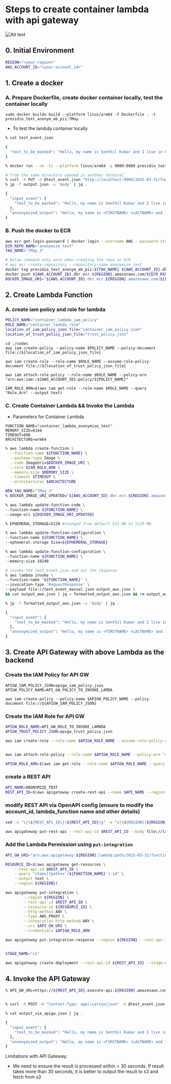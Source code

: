 # Steps to create container lambda with api gateway

![Alt text](container_lambda_with_api_gateway.png)

## 0. Initial Environment 


```bash
REGION="<your-region>"
AWS_ACCOUNT_ID="<your-account_id>"
```


## 1. Create a docker
### A. Prepare Dockerfile, create docker container locally, test the container locally
`sudo docker buildx build --platform linux/arm64 -f Dockerfile . -t presidio_text_anonym_ab_pii:7May`

- To test the lambda container locally



```bash
% cat test_event.json 

{
  "text_to_be_masked": "Hello, my name is Senthil Kumar and I live in Chennai. I work as a software engineer at XYZ. my email id is senthil_kumar@gmail.com. I need to avail refund for a purchase in your site made from the credit card number 5549-8979-6588-8762. Reach me at mobile +91 9876541230"
}

% docker run --rm -ti --platform linux/arm64 -p 9000:8080 presidio_text_anonym_ab_pii:7May

# from the same directory opened in another terminal 
% curl -X PUT -d @test_event.json "http://localhost:9000/2015-03-31/functions/function/invocations" > output.json
% jp -f output.json -u 'body' | jq .

{
  "input_event": {
    "text_to_be_masked": "Hello, my name is Senthil Kumar and I live in Chennai. I work as a software engineer at XYZ. my email id is senthil_kumar@gmail.com. I need to avail refund for a purchase in your site made from the credit card number 5555555555554444. Reach me at mobile +91 9876541230"
  },
  "annonymized_output": "Hello, my name is <FIRSTNAME> <LASTNAME> and I live in <CITY> I work as a software engineer at XYZ. my email id is <EMAIL> I need to avail refund for a purchase in your site made from the credit card number <CREDITCARDNUMBER> Reach me at mobile <PHONENUMBER>"
}
```

### B. Push the docker to ECR

```bash
aws ecr get-login-password | docker login --username AWS --password-stdin ${AWS_ACCOUNT_ID}.dkr.ecr.${REGION}.amazonaws.com
ECR_REPO_NAME="anonymize_text"
TAG_NAME="7May_3"

# below command only once when creating the repo in ECR
# aws ecr create-repository --repository-name anonymize_text
docker tag presidio_text_anonym_ab_pii:${TAG_NAME} ${AWS_ACCOUNT_ID}.dkr.ecr.${REGION}.amazonaws.com/${ECR_REPO_NAME}:${TAG_NAME}
docker push ${AWS_ACCOUNT_ID}.dkr.ecr.${REGION}.amazonaws.com/${ECR_REPO_NAME}:${TAG_NAME}
DOCKER_IMAGE_URI="${AWS_ACCOUNT_ID}.dkr.ecr.${REGION}.amazonaws.com/${ECR_REPO_NAME}:${TAG_NAME}"
```

## 2. Create Lambda Function



### A. create iam policy and role for lambda

```bash
POLICY_NAME="container_lambda_iam_policy"
ROLE_NAME="container_lambda_role"
location_of_iam_policy_json_file="container_iam_policy.json"
location_of_trust_policy_json_file="trust_policy.json"
```

```
cd ./codes
aws iam create-policy --policy-name $POLICY_NAME --policy-document file://${location_of_iam_policy_json_file}

aws iam create-role --role-name $ROLE_NAME --assume-role-policy-document file://${location_of_trust_policy_json_file}

aws iam attach-role-policy --role-name $ROLE_NAME --policy-arn "arn:aws:iam::${AWS_ACCOUNT_ID}:policy/${POLICY_NAME}"

IAM_ROLE_ARN=$(aws iam get-role --role-name $ROLE_NAME --query "Role.Arn" --output text)

```


### C. Create Container Lambda && Invoke the Lambda

- Parameters for Container Lambda
```
FUNCTION_NAME="container_lambda_anonymize_text"
MEMORY_SIZE=6144
TIMEOUT=600
ARCHITECTURE=arm64
```

```bash
% aws lambda create-function \
  --function-name ${FUNCTION_NAME} \
  --package-type Image \
  --code ImageUri=$DOCKER_IMAGE_URI \
  --role $IAM_ROLE_ARN \
  --memory-size $MEMORY_SIZE \
  --timeout $TIMEOUT \
  --architectures $ARCHITECTURE

NEW_TAG_NAME="7May_3"
% DOCKER_IMAGE_URI_UPDATED="${AWS_ACCOUNT_ID}.dkr.ecr.${REGION}.amazonaws.com/${ECR_REPO_NAME}:${NEW_TAG_NAME}"

% aws lambda update-function-code \
--function-name ${FUNCTION_NAME} \
--image-uri ${DOCKER_IMAGE_URI_UPDATED}

% EPHEMERAL_STORAGE=5120 #changed from default 512 MB to 5120 MB

% aws lambda update-function-configuration \
--function-name ${FUNCTION_NAME} \
--ephemeral-storage Size=${EPHEMERAL_STORAGE}

% aws lambda update-function-configuration \
--function-name ${FUNCTION_NAME} \
--memory-size 10240

# invoke the test_event.json and out the response
% aws lambda invoke \
--function-name "${FUNCTION_NAME}" \
--invocation-type 'RequestResponse' \
--payload file://test_event_manual.json output_aws.json \
&& cat output_aws.json | jq > formatted_output_aws.json && rm output_aws.json

% jp -f formatted_output_aws.json -u 'body' | jq .

{
  "input_event": {
    "text_to_be_masked": "Hello, my name is Senthil Kumar and I live in Chennai. I work as a software engineer at XYZ. my email id is senthil_kumar@gmail.com. I need to avail refund for a purchase in your site made from the credit card number 5555555555554444. Reach me at mobile +91 9876541230"
  },
  "annonymized_output": "Hello, my name is <FIRSTNAME> <LASTNAME> and I live in <CITY> I work as a software engineer at XYZ. my email id is <EMAIL> I need to avail refund for a purchase in your site made from the credit card number <CREDITCARDNUMBER> Reach me at mobile <PHONENUMBER>"
}
```



## 3. Create API Gateway with above Lambda as the backend

### Create the IAM Policy for API GW
```
APIGW_IAM_POLICY_JSON=apigw_iam_policy.json
APIGW_POLICY_NAME=API_GW_POLICY_TO_INVOKE_LAMDA

aws iam create-policy --policy-name $APIGW_POLICY_NAME --policy-document file://${APIGW_IAM_POLICY_JSON}
```

### Create the IAM Role for API GW

```bash
APIGW_ROLE_NAME=API_GW_ROLE_TO_INVOKE_LAMBDA
APIGW_TRUST_POLICY_JSON=apigw_trust_policy.json

aws iam create-role --role-name $APIGW_ROLE_NAME --assume-role-policy-document file://${APIGW_TRUST_POLICY_JSON}


aws iam attach-role-policy --role-name $APIGW_ROLE_NAME --policy-arn "arn:aws:iam::${AWS_ACCOUNT_ID}:policy/${APIGW_POLICY_NAME}"

APIGW_ROLE_ARN=$(aws iam get-role --role-name $APIGW_ROLE_NAME --query "Role.Arn" --output text)
```

### create a REST API
```bash
API_NAME=ANONYMIZE_TEXT
REST_API_ID=$(aws apigateway create-rest-api --name $API_NAME --region ${REGION} --endpoint-configuration types=REGIONAL --query 'id' --output text) 
```


### modify REST API via OpenAPI config (ensure to modify the account_id, lambda_function name and other details)

```bash
sed -e "s|\${REST_API_ID\}|${REST_API_ID}|g" -e "s|\${REGION}|${REGION}|g" -e "s|\${FUNCTION_NAME}|${FUNCTION_NAME}|g" -e "s|\${AWS_ACCOUNT_ID}|${AWS_ACCOUNT_ID}|g" lambda_openapi_spec_template.yml > lambda_openapi_spec.yml

aws apigateway put-rest-api --rest-api-id $REST_API_ID --body file://lambda_openapi_spec.yml
```

### Add the Lambda Permission using `put-integration`

```bash
API_GW_URI="arn:aws:apigateway:${REGION}:lambda:path/2015-03-31/functions/arn:aws:lambda:${REGION}:${AWS_ACCOUNT_ID}:function:${FUNCTION_NAME}/invocations"

RESOURCE_ID=$(aws apigateway get-resources \
    --rest-api-id $REST_API_ID \
    --query "items[?path=='/${FUNCTION_NAME}'].id" \
    --output text \
    --region ${REGION})

aws apigateway put-integration \
        --region ${REGION} \
        --rest-api-id $REST_API_ID \
        --resource-id ${RESOURCE_ID} \
        --http-method ANY \
        --type AWS_PROXY \
        --integration-http-method ANY \
        --uri $API_GW_URI \
        --credentials $APIGW_ROLE_ARN

aws apigateway put-integration-response --region ${REGION} --rest-api-id $REST_API_ID --resource-id $RESOURCE_ID --http-method ANY --status-code 200


STAGE_NAME="v1"

aws apigateway create-deployment --rest-api-id ${REST_API_ID} --stage-name ${STAGE_NAME}

```


## 4. Invoke the API Gateway

```bash
% API_GW_URL=https://${REST_API_ID}.execute-api.${REGION}.amazonaws.com/v1/${FUNCTION_NAME}


% curl -X POST -H "Content-Type: application/json" -d @test_event.json $API_GW_URL > output_via_apigw.json

% cat output_via_apigw.json | jq .

{
  "input_event": {
    "text_to_be_masked": "Hello, my name is Senthil Kumar and I live in Chennai. I work as a software engineer at XYZ. my email id is senthil_kumar@gmail.com. I need to avail refund for a purchase in your site made from the credit card number 5555555555554444. Reach me at mobile +91 9876541230"
  },
  "annonymized_output": "Hello, my name is <FIRSTNAME> <LASTNAME> and I live in <CITY> I work as a software engineer at XYZ. my email id is <EMAIL> I need to avail refund for a purchase in your site made from the credit card number <CREDITCARDNUMBER> Reach me at mobile <PHONENUMBER>"
}
```

Limitations with API Gateway: 
- We need to ensure the result is processed within < 30 seconds. If result takes more than 30 seconds, it is better to output the result to s3 and fetch from s3
